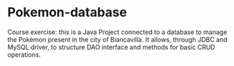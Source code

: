 # Pokemon-database
Course exercise: this is a Java Project connected to a database to manage the Pokèmon present in the city of Biancavilla.
It allows, through JDBC and MySQL driver, to structure DAO interface and methods for basic CRUD operations.
